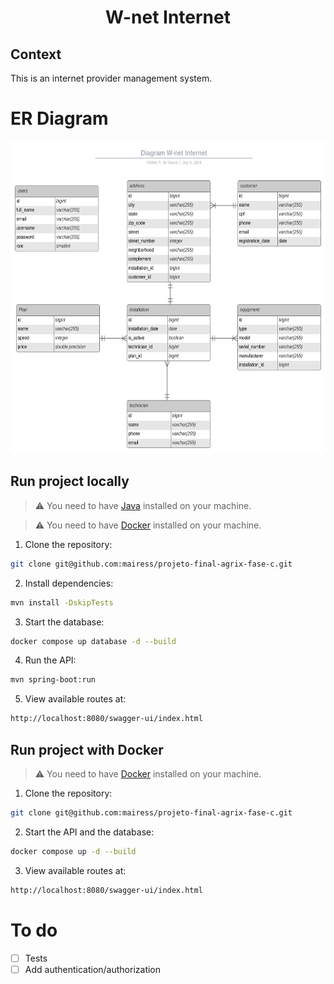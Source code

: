 # <p align="center">W-net Internet </p>

## Context

This is an internet provider management system.

# ER Diagram

<img src="/images/ER-Diagram.svg" alt="Description of image" style="height: 500px; width: 600px;" />

## Run project locally

> ⚠️ You need to have [Java](https://www.oracle.com/java/) installed on your machine.

> ⚠️ You need to have [Docker](https://www.docker.com/get-started/) installed on your machine.

1. Clone the repository:

```BASH
git clone git@github.com:mairess/projeto-final-agrix-fase-c.git
```

2. Install dependencies:

```BASH
mvn install -DskipTests
```

3. Start the database:

```BASH
docker compose up database -d --build 
```

4. Run the API:

```BASH
mvn spring-boot:run
```

5. View available routes at:

```BASH
http://localhost:8080/swagger-ui/index.html
```

## Run project with Docker

> ⚠️ You need to have [Docker](https://www.docker.com/get-started/) installed on your machine.

1. Clone the repository:

```BASH
git clone git@github.com:mairess/projeto-final-agrix-fase-c.git
```

2. Start the API and the database:

```BASH
docker compose up -d --build 
```

3. View available routes at:

```BASH
http://localhost:8080/swagger-ui/index.html
```

# To do

- [ ] Tests
- [ ] Add authentication/authorization